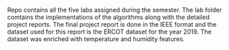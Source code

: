 Repo contains all the five labs assigned during the semester. The lab folder comtains the implementations of the algorithms along with the detailed project reports. The final project report is done in the IEEE format and the 
dataset used for this report is the ERCOT dataset for the year 2019. The dataset was enriched with temperature and humidity features.
